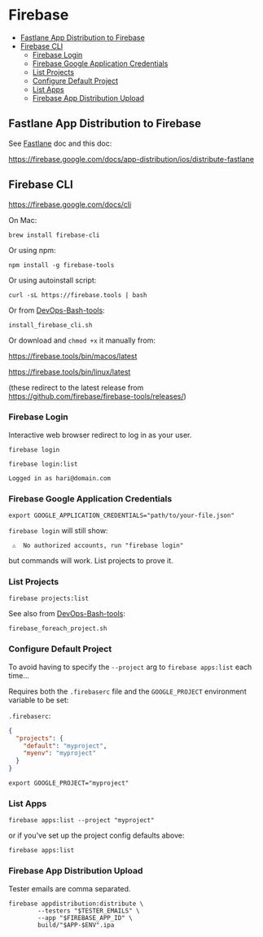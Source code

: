# Firebase

<!-- INDEX_START -->

- [Fastlane App Distribution to Firebase](#fastlane-app-distribution-to-firebase)
- [Firebase CLI](#firebase-cli)
  - [Firebase Login](#firebase-login)
  - [Firebase Google Application Credentials](#firebase-google-application-credentials)
  - [List Projects](#list-projects)
  - [Configure Default Project](#configure-default-project)
  - [List Apps](#list-apps)
  - [Firebase App Distribution Upload](#firebase-app-distribution-upload)

<!-- INDEX_END -->

## Fastlane App Distribution to Firebase

See [Fastlane](fastlane.md) doc and this doc:

<https://firebase.google.com/docs/app-distribution/ios/distribute-fastlane>

## Firebase CLI

<https://firebase.google.com/docs/cli>

On Mac:

```shell
brew install firebase-cli
```

Or using npm:

```shell
npm install -g firebase-tools
```

Or using autoinstall script:

```shell
curl -sL https://firebase.tools | bash
```

Or from [DevOps-Bash-tools](devops-bash-tools.md):

```shell
install_firebase_cli.sh
```

Or download and `chmod +x` it manually from:

<https://firebase.tools/bin/macos/latest>

<https://firebase.tools/bin/linux/latest>

(these redirect to the latest release from <https://github.com/firebase/firebase-tools/releases/>)

### Firebase Login

Interactive web browser redirect to log in as your user.

```shell
firebase login
```

```shell
firebase login:list
```

```text
Logged in as hari@domain.com
```

### Firebase Google Application Credentials

```shell
export GOOGLE_APPLICATION_CREDENTIALS="path/to/your-file.json"
```

`firebase login` will still show:

```text
 ⚠  No authorized accounts, run "firebase login"
```

but commands will work. List projects to prove it.

### List Projects

```shell
firebase projects:list
```

See also from [DevOps-Bash-tools](devops-bash-tools.md):

```shell
firebase_foreach_project.sh
```

### Configure Default Project

To avoid having to specify the `--project` arg to `firebase apps:list` each time...

Requires both the `.firebaserc` file and the `GOOGLE_PROJECT` environment variable to be set:

`.firebaserc`:

```json
{
  "projects": {
    "default": "myproject",
    "myenv": "myproject"
  }
}
```

```shell
export GOOGLE_PROJECT="myproject"
```

### List Apps

```shell
firebase apps:list --project "myproject"
```

or if you've set up the project config defaults above:

```shell
firebase apps:list
```

### Firebase App Distribution Upload

Tester emails are comma separated.

```shell
firebase appdistribution:distribute \
        --testers "$TESTER_EMAILS" \
        --app "$FIREBASE_APP_ID" \
        build/"$APP-$ENV".ipa
```
